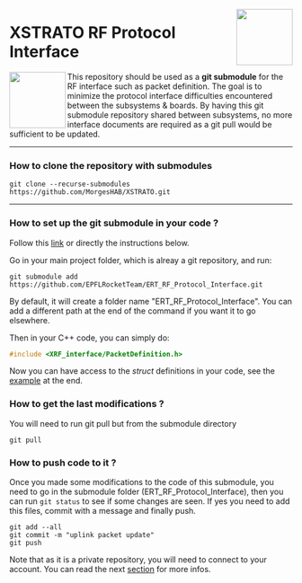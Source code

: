 [<img src="https://user-images.githubusercontent.com/28660469/227711535-03fd1d77-1fad-4e00-9703-57e4a85180ed.png" width=100 align="right" >](https://epflrocketteam.ch/)

# XSTRATO RF Protocol Interface
<img src="https://user-images.githubusercontent.com/28660469/227712654-80d11d6f-1579-4451-bb96-b4893685d71e.png" width=100 align="left">

This repository should be used as a **git submodule** for the RF interface such as packet definition.
The goal is to minimize the protocol interface difficulties encountered between the subsystems & boards.
By having this git submodule repository shared between subsystems, no more interface documents are required as a git pull would be sufficient to be updated.

___________________________________________________________
### How to clone the repository with submodules
```
git clone --recurse-submodules https://github.com/MorgesHAB/XSTRATO.git
```
___________________________________________________________
### How to set up the git submodule in your code ?
Follow this [link](https://git-scm.com/book/en/v2/Git-Tools-Submodules) or directly the instructions below.

Go in your main project folder, which is alreay a git repository, and run:
```
git submodule add https://github.com/EPFLRocketTeam/ERT_RF_Protocol_Interface.git
```
By default, it will create a folder name "ERT_RF_Protocol_Interface". You can add a different path at the end of the command if you want it to go elsewhere.

Then in your C++ code, you can simply do:
```cpp
#include <XRF_interface/PacketDefinition.h>
```
Now you can have access to the *struct* definitions in your code, see the [example](#how-to-properly-use-packet-structure) at the end. 

### How to get the last modifications ?
You will need to run git pull but from the submodule directory
```
git pull
```

### How to push code to it ?
Once you made some modifications to the code of this submodule, you need to go in the submodule folder (ERT_RF_Protocol_Interface), then you can run `git status` to see if some changes are seen. If yes you need to add this files, commit with a message and finally push.
```
git add --all
git commit -m "uplink packet update"
git push
```
Note that as it is a private repository, you will need to connect to your account. You can read the next [section](#how-to-create-a-github-token-) for more infos.